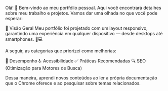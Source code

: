 Olá! 👋 Bem-vindo ao meu portfólio pessoal. Aqui você encontrará detalhes sobre meu trabalho e projetos. Vamos dar uma olhada no que você pode esperar:

🌟 Visão Geral
Meu portfólio foi projetado com um layout responsivo, garantindo uma experiência em qualquer dispositivo — desde desktops até smartphones. 📱💻

A seguir, as categorias que priorizei como melhorias:

🚀 Desempenho
♿ Acessibilidade
✅ Práticas Recomendadas
🔍 SEO (Otimização para Motores de Busca)

Dessa maneira, aprendi novos conteúdos ao ler a própria documentação que o Chrome oferece e ao pesquisar sobre temas relacionados.



